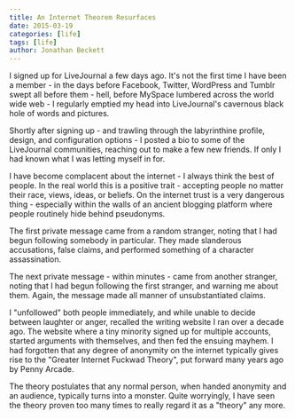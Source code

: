 ```yaml
---
title: An Internet Theorem Resurfaces
date: 2015-03-19
categories: [life]
tags: [life]
author: Jonathan Beckett
---
```


I signed up for LiveJournal a few days ago. It's not the first time I have been a member - in the days before Facebook, Twitter, WordPress and Tumblr swept all before them - hell, before MySpace lumbered across the world wide web - I regularly emptied my head into LiveJournal's cavernous black hole of words and pictures.

Shortly after signing up - and trawling through the labyrinthine profile, design, and configuration options - I posted a bio to some of the LiveJournal communities, reaching out to make a few new friends. If only I had known what I was letting myself in for.

I have become complacent about the internet - I always think the best of people. In the real world this is a positive trait - accepting people no matter their race, views, ideas, or beliefs. On the internet trust is a very dangerous thing - especially within the walls of an ancient blogging platform where people routinely hide behind pseudonyms.

The first private message came from a random stranger, noting that I had begun following somebody in particular. They made slanderous accusations, false claims, and performed something of a character assassination.

The next private message - within minutes - came from another stranger, noting that I had begun following the first stranger, and warning me about them. Again, the message made all manner of unsubstantiated claims.

I "unfollowed" both people immediately, and while unable to decide between laughter or anger, recalled the writing website I ran over a decade ago. The website where a tiny minority signed up for multiple accounts, started arguments with themselves, and then fed the ensuing mayhem. I had forgotten that any degree of anonymity on the internet typically gives rise to the "Greater Internet Fuckwad Theory", put forward many years ago by Penny Arcade.

The theory postulates that any normal person, when handed anonymity and an audience, typically turns into a monster. Quite worryingly, I have seen the theory proven too many times to really regard it as a "theory" any more.